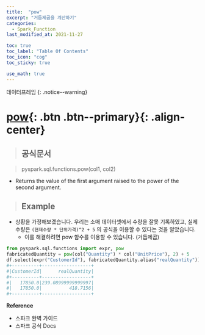 ```yaml
---
title:  "pow"
excerpt: "거듭제곱을 계산하기"
categories:
  - Spark_Function
last_modified_at: 2021-11-27

toc: true
toc_label: "Table Of Contents"
toc_icon: "cog"
toc_sticky: true

use_math: true
---
```


 데이터프레임
{: .notice--warning}

# [pow](#link){: .btn .btn--primary}{: .align-center}

> ## 공식문서

> pyspark.sql.functions.pow(col1, col2)

- Returns the value of the first argument raised to the power of the second argument.

> ## Example

- 상황을 가정해보겠습니다. 우리는 소매 데이터셋에서 수량을 잘못 기록하였고, 실제 수량은 `(현재수량 * 단위가격)^2 + 5` 의 공식을 이용할 수 있다는 것을 알았습니다.
  - 이를 해결하려면 pow 함수를 이용할 수 있습니다. (거듭제곱)

```python
from pyspark.sql.functions import expr, pow
fabricatedQuantity = pow(col("Quantity") * col("UnitPrice"), 2) + 5
df.select(expr("CustomerId"), fabricatedQuantity.alias("realQuantity")).show(2)
#+----------+------------------+
#|CustomerId|      realQuantity|
#+----------+------------------+
#|   17850.0|239.08999999999997|
#|   17850.0|          418.7156|
#+----------+------------------+
```

**Reference**

- 스파크 완벽 가이드
- 스파크 공식 Docs

